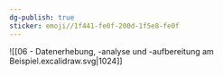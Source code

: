 ```yaml
---
dg-publish: true
sticker: emoji//1f441-fe0f-200d-1f5e8-fe0f
---
```

![[06 - Datenerhebung, -analyse und -aufbereitung am Beispiel.excalidraw.svg|1024]]


